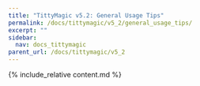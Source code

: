 ```yaml
---
title: "TittyMagic v5.2: General Usage Tips"
permalink: /docs/tittymagic/v5_2/general_usage_tips/
excerpt: ""
sidebar:
  nav: docs_tittymagic
parent_url: /docs/tittymagic/v5_2
---
```


{% include_relative content.md %}
